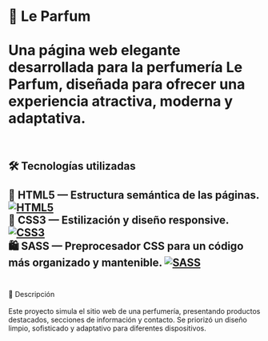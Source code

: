 # 🌸 Le Parfum <br><br> Una página web elegante desarrollada para la perfumería **Le Parfum**, diseñada para ofrecer una experiencia atractiva, moderna y adaptativa. <br><br>
## 🛠️ Tecnologías utilizadas <br><br> 🧱 **HTML5** — Estructura semántica de las páginas. [![HTML5](https://img.shields.io/badge/HTML5-E34F26?style=for-the-badge&logo=html5&logoColor=white)](https://developer.mozilla.org/en-US/docs/Web/HTML) <br> 🎨 **CSS3** — Estilización y diseño responsive. [![CSS3](https://img.shields.io/badge/CSS3-1572B6?style=for-the-badge&logo=css3&logoColor=white)](https://developer.mozilla.org/en-US/docs/Web/CSS) <br> 🛍️ **SASS** — Preprocesador CSS para un código más organizado y mantenible. [![SASS](https://img.shields.io/badge/Sass-CC6699?style=for-the-badge&logo=sass&logoColor=white)](https://sass-lang.com/) <br><br>
📄 Descripción <br><br>
Este proyecto simula el sitio web de una perfumería, presentando productos destacados, secciones de información y contacto. Se priorizó un diseño limpio, sofisticado y adaptativo para diferentes dispositivos.

